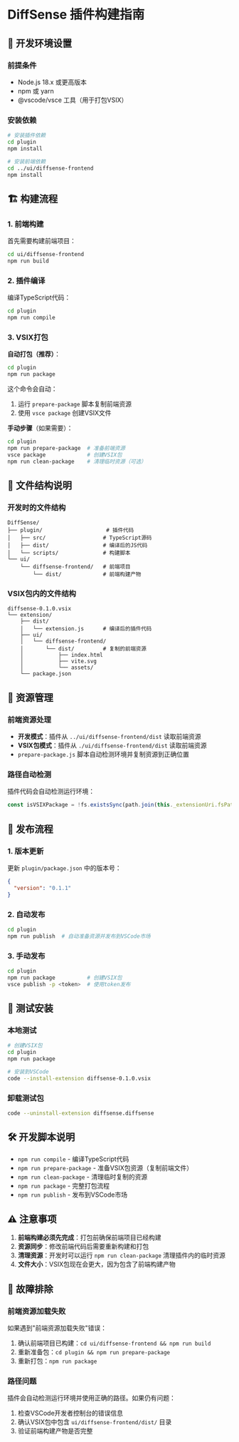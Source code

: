 # DiffSense 插件构建指南

## 🔧 开发环境设置

### 前提条件
- Node.js 18.x 或更高版本
- npm 或 yarn
- @vscode/vsce 工具（用于打包VSIX）

### 安装依赖
```bash
# 安装插件依赖
cd plugin
npm install

# 安装前端依赖
cd ../ui/diffsense-frontend
npm install
```

## 🏗️ 构建流程

### 1. 前端构建
首先需要构建前端项目：
```bash
cd ui/diffsense-frontend
npm run build
```

### 2. 插件编译
编译TypeScript代码：
```bash
cd plugin
npm run compile
```

### 3. VSIX打包

**自动打包（推荐）**：
```bash
cd plugin
npm run package
```

这个命令会自动：
1. 运行 `prepare-package` 脚本复制前端资源
2. 使用 `vsce package` 创建VSIX文件

**手动步骤**（如果需要）：
```bash
cd plugin
npm run prepare-package  # 准备前端资源
vsce package             # 创建VSIX包
npm run clean-package    # 清理临时资源（可选）
```

## 📁 文件结构说明

### 开发时的文件结构
```
DiffSense/
├── plugin/                    # 插件代码
│   ├── src/                  # TypeScript源码
│   ├── dist/                 # 编译后的JS代码
│   └── scripts/              # 构建脚本
└── ui/
    └── diffsense-frontend/   # 前端项目
        └── dist/             # 前端构建产物
```

### VSIX包内的文件结构
```
diffsense-0.1.0.vsix
└── extension/
    ├── dist/
    │   └── extension.js      # 编译后的插件代码
    ├── ui/
    │   └── diffsense-frontend/
    │       └── dist/         # 复制的前端资源
    │           ├── index.html
    │           ├── vite.svg
    │           └── assets/
    └── package.json
```

## 🔄 资源管理

### 前端资源处理
- **开发模式**：插件从 `../ui/diffsense-frontend/dist` 读取前端资源
- **VSIX包模式**：插件从 `./ui/diffsense-frontend/dist` 读取前端资源
- `prepare-package.js` 脚本自动检测环境并复制资源到正确位置

### 路径自动检测
插件代码会自动检测运行环境：
```typescript
const isVSIXPackage = !fs.existsSync(path.join(this._extensionUri.fsPath, '..', 'ui'));
```

## 🚀 发布流程

### 1. 版本更新
更新 `plugin/package.json` 中的版本号：
```json
{
  "version": "0.1.1"
}
```

### 2. 自动发布
```bash
cd plugin
npm run publish  # 自动准备资源并发布到VSCode市场
```

### 3. 手动发布
```bash
cd plugin
npm run package          # 创建VSIX包
vsce publish -p <token>  # 使用token发布
```

## 🧪 测试安装

### 本地测试
```bash
# 创建VSIX包
cd plugin
npm run package

# 安装到VSCode
code --install-extension diffsense-0.1.0.vsix
```

### 卸载测试包
```bash
code --uninstall-extension diffsense.diffsense
```

## 🛠️ 开发脚本说明

- `npm run compile` - 编译TypeScript代码
- `npm run prepare-package` - 准备VSIX包资源（复制前端文件）
- `npm run clean-package` - 清理临时复制的资源
- `npm run package` - 完整打包流程
- `npm run publish` - 发布到VSCode市场

## ⚠️ 注意事项

1. **前端构建必须先完成**：打包前确保前端项目已经构建
2. **资源同步**：修改前端代码后需要重新构建和打包
3. **清理资源**：开发时可以运行 `npm run clean-package` 清理插件内的临时资源
4. **文件大小**：VSIX包现在会更大，因为包含了前端构建产物

## 🐛 故障排除

### 前端资源加载失败
如果遇到"前端资源加载失败"错误：
1. 确认前端项目已构建：`cd ui/diffsense-frontend && npm run build`
2. 重新准备包：`cd plugin && npm run prepare-package`
3. 重新打包：`npm run package`

### 路径问题
插件会自动检测运行环境并使用正确的路径。如果仍有问题：
1. 检查VSCode开发者控制台的错误信息
2. 确认VSIX包中包含 `ui/diffsense-frontend/dist/` 目录
3. 验证前端构建产物是否完整 